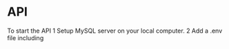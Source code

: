 # API

  To start the API
    1 Setup MySQL server on your local computer.
    2 Add a .env file including 
